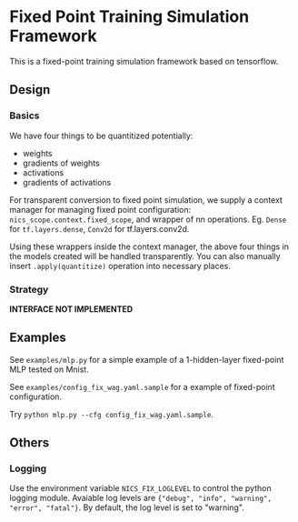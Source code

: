 # Fixed Point Training Simulation Framework

This is a fixed-point training simulation framework based on tensorflow.

Design
------------

### Basics

We have four things to be quantitized potentially:

* weights
* gradients of weights
* activations
* gradients of activations

For transparent conversion to fixed point simulation, we supply a context manager for managing fixed point configuration: `nics_scope.context.fixed_scope`, and wrapper of nn operations. Eg. `Dense` for `tf.layers.dense`, `Conv2d` for tf.layers.conv2d.

Using these wrappers inside the context manager, the above four things in the models created will be handled transparently. You can also manually insert `.apply(quantitize)` operation into necessary places.

### Strategy

**INTERFACE NOT IMPLEMENTED**

Examples
------------
See `examples/mlp.py` for a simple example of a 1-hidden-layer fixed-point MLP tested on Mnist. 

See `examples/config_fix_wag.yaml.sample` for a example of fixed-point configuration.

Try `python mlp.py --cfg config_fix_wag.yaml.sample`.

Others
------------

### Logging

Use the environment variable `NICS_FIX_LOGLEVEL` to control the python logging module. Avaiable log levels are `{"debug", "info", "warning", "error", "fatal"}`. By default, the log level is set to "warning".